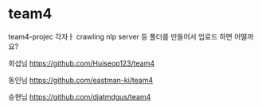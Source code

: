 # team4
team4-projec
각자ㅏ crawling nlp server 등 폴더를 만들어서 업로드 하면 어떨까요?

희섭님
https://github.com/Huiseop123/team4

동인님
https://github.com/eastman-ki/team4

승현님
https://github.com/djatmdgus/team4

